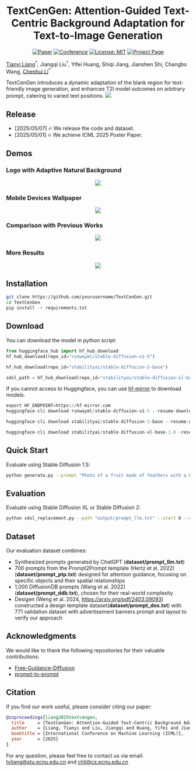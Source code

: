<div align="center">
  
# TextCenGen: Attention-Guided Text-Centric Background Adaptation for Text-to-Image Generation

[![Paper](https://img.shields.io/badge/Paper-arXiv-red)](https://arxiv.org/abs/2404.11824) [![Conference](https://img.shields.io/badge/ICML-2025-blue)](https://icml.cc/Conferences/2025) [![License: MIT](https://img.shields.io/badge/License-MIT-yellow.svg)](https://opensource.org/licenses/MIT) [![Project Page](https://img.shields.io/badge/Project-Page-green)](https://tianyilt.github.io/textcengen/)

</div>


[Tianyi Liang](https://tianyilt.github.io/)<sup>†</sup>, Jiangqi Liu<sup>†</sup>, Yifei Huang, Shiqi Jiang, Jianshen Shi, Changbo Wang, [Chenhui Li](https://chenhui.li/)<sup>*</sup>


TextCenGen introduces a dynamic adaptation of the blank region for text-friendly image generation, and enhances T2I model outcomes on arbitrary prompt, catering to varied text positions.
<img src='assets/teaser_mobile.png'>



## Release
- [2025/05/07] 🔥 We release the code and dataset.
- [2025/05/01] 🔥 We achieve ICML 2025 Poster Paper.

## Demos

### Logo with Adaptive Natural Background
<p align="center">
  <img src="assets/tcgteaser.png">
</p>

### Mobile Devices Wallpaper
<p align="center">
  <img src="assets/teaser_mobile.png">
</p>

### Comparison with Previous Works
<p align="center">
  <img src="assets/result_compare_2p6m.jpg">
</p>

### More Results
<p align="center">
  <img src="assets/more_results.jpg">
</p>


## Installation

```bash
git clone https://github.com/yourusername/TextCenGen.git
cd TextCenGen
pip install -r requirements.txt
```

## Download
You can download the model in python script:

```python
from huggingface_hub import hf_hub_download
hf_hub_download(repo_id="runwayml/stable-diffusion-v1-5")

hf_hub_download(repo_id="stabilityai/stable-diffusion-2-base")

sdxl_path = hf_hub_download(repo_id="stabilityai/stable-diffusion-xl-base-1.0")
```

If you cannot access to Huggingface, you can use [hf-mirror](https://hf-mirror.com/) to download models.

```python
export HF_ENDPOINT=https://hf-mirror.com
huggingface-cli download runwayml/stable-diffusion-v1-5 --resume-download

huggingface-cli download stabilityai/stable-diffusion-2-base --resume-download

huggingface-cli download stabilityai/stable-diffusion-xl-base-1.0 -resume-download
```


## Quick Start

Evaluate using Stable Diffusion 1.5:
```bash
python generate.py --prompt "Photo of a fruit made of feathers with a bee on it." --frame "left"
```

## Evaluation

Evaluate using Stable Diffusion XL or Stable Diffusion 2:
```bash
python sdxl_replacement.py --path "output/prompt_llm.txt" --start 0 --end 1000
```


## Dataset

Our evaluation dataset combines:
- Synthesized prompts generated by ChatGPT (**dataset/prompt_llm.txt**)
- 700 prompts from the Prompt2Prompt template (Hertz et al. 2022) (**dataset/prompt_ptp.txt**) designed for attention guidance, focusing on specific objects and their spatial relationships
- 1,000 DiffusionDB prompts (Wang et al. 2022) (**dataset/prompt_ddb.txt**), chosen for their real-world complexity
- Desigen (Weng et al. 2024, https://arxiv.org/pdf/2403.09093) constructed a design template dataset(**dataset/prompt_des.txt**) with 771 validation dataset with advertisement banners prompt and layout to verify our approach

## Acknowledgments

We would like to thank the following repositories for their valuable contributions:
- [Free-Guidance-Diffusion](https://github.com/Sainzerjj/Free-Guidance-Diffusion)
- [prompt-to-prompt](https://github.com/google/prompt-to-prompt)

## Citation

If you find our work useful, please consider citing our paper:
```bibtex
@inproceedings{liang2025textcengen,
  title     = {TextCenGen: Attention-Guided Text-Centric Background Adaptation for Text-to-Image Generation},
  author    = {Liang, Tianyi and Liu, Jiangqi and Huang, Yifei and Jiang, Shiqi and Shi, Jianshen and Wang, Changbo and Li, Chenhui},
  booktitle = {International Conference on Machine Learning (ICML)},
  year      = {2025}
}
```
For any question, please feel free to contact us via email: [tyliang@stu.ecnu.edu.cn](mailto:tyliang@stu.ecnu.edu.cn) and [chli@cs.ecnu.edu.cn](mailto:chli@cs.ecnu.edu.cn)





